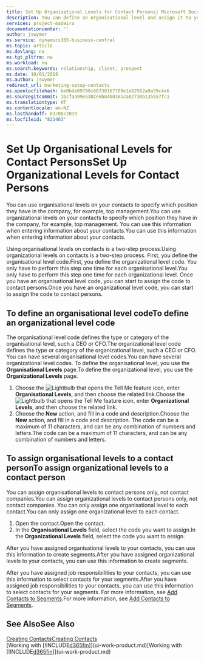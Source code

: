 ```yaml
---
title: Set Up Organisational Levels for Contact Persons| Microsoft Docs
description: You can define an organisational level and assign it to your contact to indicate the position they have in their company, for example, top management.
services: project-madeira
documentationcenter: ''
author: jswymer
ms.service: dynamics365-business-central
ms.topic: article
ms.devlang: na
ms.tgt_pltfrm: na
ms.workload: na
ms.search.keywords: relationship, client, prospect
ms.date: 10/01/2018
ms.author: jswymer
redirect_url: marketing-setup-contacts
ms.openlocfilehash: be0bde09790c68730167709e1e82562a9a39c4e6
ms.sourcegitcommit: 1bcfaa99ea302e6b84b8361ca02730b135557fc1
ms.translationtype: HT
ms.contentlocale: en-NZ
ms.lasthandoff: 03/08/2019
ms.locfileid: "822463"
---
```

# <a name="set-up-organizational-levels-for-contact-persons"></a><span data-ttu-id="ec1af-103">Set Up Organisational Levels for Contact Persons</span><span class="sxs-lookup"><span data-stu-id="ec1af-103">Set Up Organizational Levels for Contact Persons</span></span>
<span data-ttu-id="ec1af-104">You can use organisational levels on your contacts to specify which position they have in the company, for example, top management.</span><span class="sxs-lookup"><span data-stu-id="ec1af-104">You can use organizational levels on your contacts to specify which position they have in the company, for example, top management.</span></span> <span data-ttu-id="ec1af-105">You can use this information when entering information about your contacts.</span><span class="sxs-lookup"><span data-stu-id="ec1af-105">You can use this information when entering information about your contacts.</span></span>

<span data-ttu-id="ec1af-106">Using organisational levels on contacts is a two-step process.</span><span class="sxs-lookup"><span data-stu-id="ec1af-106">Using organizational levels on contacts is a two-step process.</span></span> <span data-ttu-id="ec1af-107">First, you define the organisational level code.</span><span class="sxs-lookup"><span data-stu-id="ec1af-107">First, you define the organizational level code.</span></span> <span data-ttu-id="ec1af-108">You only have to perform this step one time for each organisational level.</span><span class="sxs-lookup"><span data-stu-id="ec1af-108">You only have to perform this step one time for each organizational level.</span></span> <span data-ttu-id="ec1af-109">Once you have an organisational level code, you can start to assign the code to contact persons.</span><span class="sxs-lookup"><span data-stu-id="ec1af-109">Once you have an organizational level code, you can start to assign the code to contact persons.</span></span>

## <a name="to-define-an-organizational-level-code"></a><span data-ttu-id="ec1af-110">To define an organisational level code</span><span class="sxs-lookup"><span data-stu-id="ec1af-110">To define an organizational level code</span></span>
<span data-ttu-id="ec1af-111">The organisational level code defines the type or category of the organisational level, such a CEO  or CFO.</span><span class="sxs-lookup"><span data-stu-id="ec1af-111">The organizational level code defines the type or category of the organizational level, such a CEO  or CFO.</span></span> <span data-ttu-id="ec1af-112">You can have several organisational level codes.</span><span class="sxs-lookup"><span data-stu-id="ec1af-112">You can have several organizational level codes.</span></span> <span data-ttu-id="ec1af-113">To define the organisational level, you use the **Organisational Levels** page.</span><span class="sxs-lookup"><span data-stu-id="ec1af-113">To define the organizational level, you use the **Organizational Levels** page.</span></span>

1. <span data-ttu-id="ec1af-114">Choose the ![Lightbulb that opens the Tell Me feature](media/ui-search/search_small.png "Tell me what you want to do") icon, enter **Organisational Levels**, and then choose the related link.</span><span class="sxs-lookup"><span data-stu-id="ec1af-114">Choose the ![Lightbulb that opens the Tell Me feature](media/ui-search/search_small.png "Tell me what you want to do") icon, enter **Organizational Levels**, and then choose the related link.</span></span>
2. <span data-ttu-id="ec1af-115">Choose the **New** action, and fill in a code and description.</span><span class="sxs-lookup"><span data-stu-id="ec1af-115">Choose the **New** action, and fill in a code and description.</span></span> <span data-ttu-id="ec1af-116">The code can be a maximum of 11 characters, and can be any combination of numbers and letters.</span><span class="sxs-lookup"><span data-stu-id="ec1af-116">The code can be a maximum of 11 characters, and can be any combination of numbers and letters.</span></span>

## <a name="to-assign-organizational-levels-to-a-contact-person"></a><span data-ttu-id="ec1af-117">To assign organisational levels to a contact person</span><span class="sxs-lookup"><span data-stu-id="ec1af-117">To assign organizational levels to a contact person</span></span>
<span data-ttu-id="ec1af-118">You can assign organisational levels to contact persons only, not contact companies.</span><span class="sxs-lookup"><span data-stu-id="ec1af-118">You can assign organizational levels to contact persons only, not contact companies.</span></span> <span data-ttu-id="ec1af-119">You can only assign one organisational level to each contact.</span><span class="sxs-lookup"><span data-stu-id="ec1af-119">You can only assign one organizational level to each contact.</span></span>

1. <span data-ttu-id="ec1af-120">Open the contact.</span><span class="sxs-lookup"><span data-stu-id="ec1af-120">Open the contact.</span></span>
2. <span data-ttu-id="ec1af-121">In the **Organisational Levels** field, select the code you want to assign.</span><span class="sxs-lookup"><span data-stu-id="ec1af-121">In the **Organizational Levels** field, select the code you want to assign.</span></span>

<span data-ttu-id="ec1af-122">After you have assigned organisational levels to your contacts, you can use this information to create segments.</span><span class="sxs-lookup"><span data-stu-id="ec1af-122">After you have assigned organizational levels to your contacts, you can use this information to create segments.</span></span>

<span data-ttu-id="ec1af-123">After you have assigned job responsibilities to your contacts, you can use this information to select contacts for your segments.</span><span class="sxs-lookup"><span data-stu-id="ec1af-123">After you have assigned job responsibilities to your contacts, you can use this information to select contacts for your segments.</span></span> <span data-ttu-id="ec1af-124">For more information, see [Add Contacts to Segments](marketing-add-contact-segment.md).</span><span class="sxs-lookup"><span data-stu-id="ec1af-124">For more information, see [Add Contacts to Segments](marketing-add-contact-segment.md).</span></span>

## <a name="see-also"></a><span data-ttu-id="ec1af-125">See Also</span><span class="sxs-lookup"><span data-stu-id="ec1af-125">See Also</span></span>
[<span data-ttu-id="ec1af-126">Creating Contacts</span><span class="sxs-lookup"><span data-stu-id="ec1af-126">Creating Contacts</span></span>](marketing-create-contact-companies.md)  
<span data-ttu-id="ec1af-127">[Working with [!INCLUDE[d365fin](includes/d365fin_md.md)]](ui-work-product.md)</span><span class="sxs-lookup"><span data-stu-id="ec1af-127">[Working with [!INCLUDE[d365fin](includes/d365fin_md.md)]](ui-work-product.md)</span></span>  
